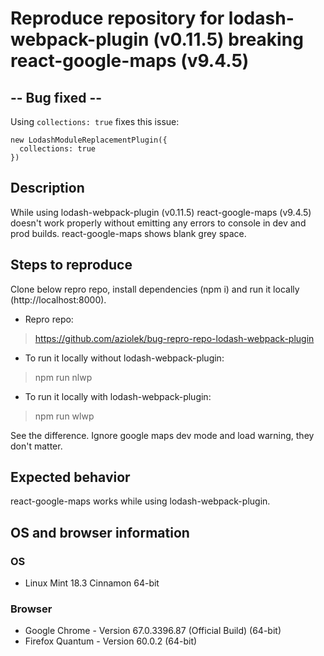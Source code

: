 # Reproduce repository for lodash-webpack-plugin (v0.11.5) breaking react-google-maps (v9.4.5)

## -- Bug fixed --

Using `collections: true` fixes this issue:
```
new LodashModuleReplacementPlugin({
  collections: true
})
```

## Description

While using lodash-webpack-plugin (v0.11.5) react-google-maps (v9.4.5) doesn't work properly without emitting any errors to console in dev and prod builds. react-google-maps shows blank grey space.

## Steps to reproduce

Clone below repro repo, install dependencies (npm i) and run it locally (http://localhost:8000).
- Repro repo:
> https://github.com/aziolek/bug-repro-repo-lodash-webpack-plugin
- To run it locally without lodash-webpack-plugin:
> npm run nlwp
- To run it locally with lodash-webpack-plugin:
> npm run wlwp

See the difference. Ignore google maps dev mode and load warning, they don't matter.

## Expected behavior

react-google-maps works while using lodash-webpack-plugin.

## OS and browser information

### OS
- Linux Mint 18.3 Cinnamon 64-bit

### Browser

- Google Chrome - Version 67.0.3396.87 (Official Build) (64-bit)
- Firefox Quantum - Version 60.0.2 (64-bit)